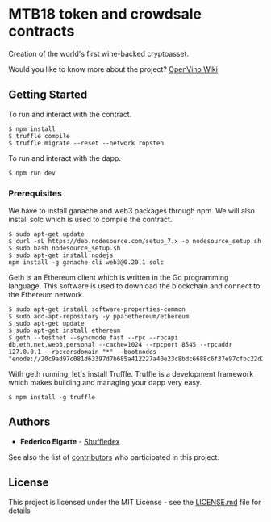 # MTB18 token and crowdsale contracts

Creation of the world's first wine-backed cryptoasset.

Would you like to know more about the project? [OpenVino Wiki](http://wiki.costaflores.com:8090)

## Getting Started

To run and interact with the contract.

```
$ npm install
$ truffle compile
$ truffle migrate --reset --network ropsten
```

To run and interact with the dapp.

```
$ npm run dev
```

### Prerequisites

We have to install ganache and web3 packages through npm. We will also install solc which is used to compile the contract.

```
$ sudo apt-get update
$ curl -sL https://deb.nodesource.com/setup_7.x -o nodesource_setup.sh
$ sudo bash nodesource_setup.sh
$ sudo apt-get install nodejs
npm install -g ganache-cli web3@0.20.1 solc
```

Geth is an Ethereum client which is written in the Go programming language. This software is used to download the blockchain and connect to the Ethereum network.

```
$ sudo apt-get install software-properties-common
$ sudo add-apt-repository -y ppa:ethereum/ethereum
$ sudo apt-get update
$ sudo apt-get install ethereum
$ geth --testnet --syncmode fast --rpc --rpcapi db,eth,net,web3,personal --cache=1024 --rpcport 8545 --rpcaddr 127.0.0.1 --rpccorsdomain "*" --bootnodes "enode://20c9ad97c081d63397d7b685a412227a40e23c8bdc6688c6f37e97cfbc22d2b4d1db1510d8f61e6a8866ad7f0e17c02b14182d37ea7c3c8b9c2683aeb6b733a1@52.169.14.227:30303,enode://6ce05930c72abc632c58e2e4324f7c7ea478cec0ed4fa2528982cf34483094e9cbc9216e7aa349691242576d552a2a56aaeae426c5303ded677ce455ba1acd9d@13.84.180.240:30303"
```

With geth running, let's install Truffle. Truffle is a development framework which makes building and managing your dapp very easy.

```
$ npm install -g truffle
```

## Authors

* **Federico Elgarte** - [Shuffledex](https://github.com/Shuffledex)

See also the list of [contributors](https://github.com/your/project/contributors) who participated in this project.

## License

This project is licensed under the MIT License - see the [LICENSE.md](LICENSE.md) file for details
